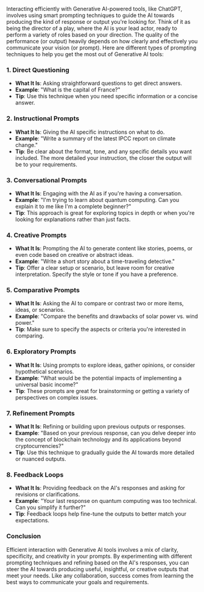 Interacting efficiently with Generative AI-powered tools, like ChatGPT, involves using smart prompting techniques to guide the AI towards producing the kind of response or output you're looking for. Think of it as being the director of a play, where the AI is your lead actor, ready to perform a variety of roles based on your direction. The quality of the performance (or output) heavily depends on how clearly and effectively you communicate your vision (or prompt). Here are different types of prompting techniques to help you get the most out of Generative AI tools:

### 1. **Direct Questioning**

- **What It Is**: Asking straightforward questions to get direct answers.
- **Example**: "What is the capital of France?"
- **Tip**: Use this technique when you need specific information or a concise answer.

### 2. **Instructional Prompts**

- **What It Is**: Giving the AI specific instructions on what to do.
- **Example**: "Write a summary of the latest IPCC report on climate change."
- **Tip**: Be clear about the format, tone, and any specific details you want included. The more detailed your instruction, the closer the output will be to your requirements.

### 3. **Conversational Prompts**

- **What It Is**: Engaging with the AI as if you're having a conversation.
- **Example**: "I'm trying to learn about quantum computing. Can you explain it to me like I'm a complete beginner?"
- **Tip**: This approach is great for exploring topics in depth or when you're looking for explanations rather than just facts.

### 4. **Creative Prompts**

- **What It Is**: Prompting the AI to generate content like stories, poems, or even code based on creative or abstract ideas.
- **Example**: "Write a short story about a time-traveling detective."
- **Tip**: Offer a clear setup or scenario, but leave room for creative interpretation. Specify the style or tone if you have a preference.

### 5. **Comparative Prompts**

- **What It Is**: Asking the AI to compare or contrast two or more items, ideas, or scenarios.
- **Example**: "Compare the benefits and drawbacks of solar power vs. wind power."
- **Tip**: Make sure to specify the aspects or criteria you're interested in comparing.

### 6. **Exploratory Prompts**

- **What It Is**: Using prompts to explore ideas, gather opinions, or consider hypothetical scenarios.
- **Example**: "What would be the potential impacts of implementing a universal basic income?"
- **Tip**: These prompts are great for brainstorming or getting a variety of perspectives on complex issues.

### 7. **Refinement Prompts**

- **What It Is**: Refining or building upon previous outputs or responses.
- **Example**: "Based on your previous response, can you delve deeper into the concept of blockchain technology and its applications beyond cryptocurrencies?"
- **Tip**: Use this technique to gradually guide the AI towards more detailed or nuanced outputs.

### 8. **Feedback Loops**

- **What It Is**: Providing feedback on the AI's responses and asking for revisions or clarifications.
- **Example**: "Your last response on quantum computing was too technical. Can you simplify it further?"
- **Tip**: Feedback loops help fine-tune the outputs to better match your expectations.

### Conclusion

Efficient interaction with Generative AI tools involves a mix of clarity, specificity, and creativity in your prompts. By experimenting with different prompting techniques and refining based on the AI's responses, you can steer the AI towards producing useful, insightful, or creative outputs that meet your needs. Like any collaboration, success comes from learning the best ways to communicate your goals and requirements.
